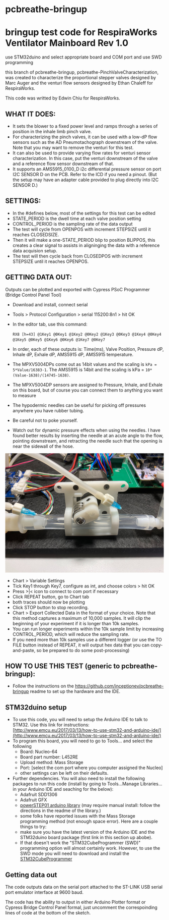 # pcbreathe-bringup
# bringup test code for RespiraWorks Ventilator Mainboard Rev 1.0
use STM32duino and select appropriate board and COM port and use SWD programming

this branch of pcbreathe-bringup, pcbreathe-PinchValveCharacterization, was created to characterize the proportional stepper valves designed by Marc Auger and the venturi flow sensors designed by Ethan Chaleff for RespiraWorks.

This code was writted by Edwin Chiu for RespiraWorks.

## WHAT IT DOES:
* It sets the blower to a fixed power level and ramps through a series of position in the inhale limb pinch valve.
* For characterizing the pinch valves, it can be used with a low-dP flow sensors such as the AD Pneumotachograph downstream of the valve.  Note that you may want to remove the venturi for this test.
* It can also be used to provide varying flow rates for venturi sensor characterization.  In this case, put the venturi downstream of the valve and a reference flow sensor downstream of that.
* It supports an AMS5915_0100_D i2c differential pressure sensor on port I2C SENSOR D on the PCB.  Refer to the ICD if you need a pinout. (But the setup may have an adapter cable provided to plug directly into I2C SENSOR D.)

## SETTINGS:
* In the #defines below, most of the settings for this test can be edited
* STATE_PERIOD is the dwell time at each valve position setting
* CONTROL_PERIOD is the sampling rate of the data output
* The test will cycle from OPENPOS with increment STEPSIZE until it reaches CLOSEDSIZE.
* Then it will make a one-STATE_PERIOD blip to position BLIPPOS, this creates a clear signal to assists in aligninging the data with a reference data acquision setup.
* The test will then cycle back from CLOSEDPOS with increment STEPSIZE until it reaches OPENPOS.

## GETTING DATA OUT:
Outputs can be plotted and exported with Cypress PSoC Programmer (Bridge Control Panel Tool)
* Download and install, connect serial
* Tools > Protocol Configuration > serial 115200:8n1 > hit OK
* In the editor tab, use this command:

    ```RX8 [h=43] @1Key1 @0Key1 @1Key2 @0Key2 @1Key3 @0Key3 @1Key4 @0Key4 @1Key5 @0Key5 @1Key6 @0Key6 @1Key7 @0Key7```
* In order, each of these outputs is: Time(ms), Valve Position, Pressure dP, Inhale dP, Exhale dP, AMS5915 dP, AMS5915 temperature.
* The MPXV5004DPs come out as 14bit values and the scaling is ```kPa = 5*Value/16383-1```.  The AMS5915 is 14bit and the scaling is kPa = ```10*(Value-1638)/(14745-1638)```.
* The MPXV5004DP sensors are assigned to Pressure, Inhale, and Exhale on this board, but of course you can connect them to anything you want to measure
* The hypodermic needles can be useful for picking off pressures anywhere you have rubber tubing.
* Be careful not to poke yourself.
* Watch out for dynamic pressure effects when using the needles.  I have found better results by inserting the needle at an acute angle to the flow, pointing downstream, and retracting the needle such that the opening is near the sidewall of the hose.

![hypodermic needle pickoff](needle_pressure_pickoff.jpg)
* Chart > Variable Settings
* Tick Key1 through Key7, configure as int, and choose colors > hit OK
* Press >|< icon to connect to com port if necessary
* Click REPEAT button, go to Chart tab  
* both traces should now be plotting
* Click STOP button to stop recording.
* Chart > Export Collected Data in the format of your choice.  Note that this method captures a maximum of 10,000 samples.  It will clip the beginning of your experiment if it is longer than 10k samples.
* You can run longer experiments within the 10k sample limit by increasing CONTROL_PERIOD, which will reduce the sampling rate.
* If you need more than 10k samples use a different logger (or use the TO FILE button instead of REPEAT, it will output hex data that you can copy-and-paste, so be prepared to do some post-processing)

## HOW TO USE THIS TEST (generic to pcbreathe-bringup):
* Follow the instructions on the https://github.com/inceptionev/pcbreathe-bringup readme to set up the hardware and the IDE.
    

## STM32duino setup
* To use this code, you will need to setup the Arduino IDE to talk to STM32.  Use this link for instructions: [http://www.emcu.eu/2017/03/13/how-to-use-stm32-and-arduino-ide/](http://www.emcu.eu/2017/03/13/how-to-use-stm32-and-arduino-ide/) 
* To program this board, you will need to go to Tools... and select the following
    * Board: Nucleo-64
    * Board part number: L452RE
    * Upload method: Mass Storage
    * Port: [select the com port where you computer assigned the Nucleo]
    * other settings can be left on their defaults.
* Further dependencies.  You will also need to install the following packages to run this code (install by going to Tools...Manage Libraries... in your Arduino IDE and seaching for the below):
  * Adafruit SDD1306
  * Adafruit GFX
  * [powerSTEP01 arduino library](https://github.com/Megunolink/powerSTEP01_Arduino_Library) (may require manual install: follow the directions in the readme of the library.) 
  * some folks have reported issues with the Mass Storage programming method (not enough space error).  Here are a couple things to try:
  * make sure you have the latest version of the Arduino IDE and the STM32duino board package (first link in this section up abobe).
  * If that doesn't work the "STM32CubeProgrammer (SWD)" programming option will almost certainly work.  However, to use the SWD mode you will need to download and install the [STM32CubeProgrammer](https://www.st.com/content/st_com/en/products/development-tools/software-development-tools/stm32-software-development-tools/stm32-programmers/stm32cubeprog.html#overview)


## Getting data out
The code outputs data on the serial port attached to the ST-LINK USB serial port emulator interface at 9600 baud.

The code has the ability to output in either Arduino Plotter format or Cypress Bridge Control Panel formal, just uncomment the correspoinding lines of code at the bottom of the sketch.
